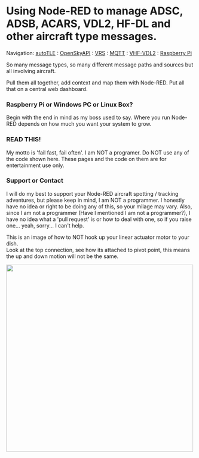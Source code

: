 # Using Node-RED to manage ADSC, ADSB, ACARS, VDL2, HF-DL and other aircraft type messages.

Navigation: [autoTLE](autoTLE.md) : [OpenSkyAPI](OpenSkyAPI.md) : [VRS](vrs.md) : [MQTT](mqtt.md) : [VHF-VDL2](vhf-vdl2.md) : [Raspberry Pi](raspberrypi.md)

So many message types, so many different message paths and sources but all involving aircraft.

Pull them all together, add context and map them with Node-RED. Put all that on a central web dashboard.

### Raspberry Pi or Windows PC or Linux Box?

Begin with the end in mind as my boss used to say. Where you run Node-RED depends on how much you want your system to grow.

###  READ THIS!

My motto is 'fail fast, fail often'. I am NOT a programer. Do NOT use any of the code shown here. These pages and the code on them are for entertainment use only.

### Support or Contact

I will do my best to support your Node-RED aircraft spotting / tracking adventures, but please keep in mind, I am NOT a programmer. I honestly have no idea or right to be doing any of this, so your milage may vary. Also, since I am not a programmer (Have I mentioned I am not a programmer?), I have no idea what a 'pull request' is or how to deal with one, so if you raise one... yeah, sorry... I can't help.

This is an image of how to NOT hook up your linear actuator motor to your dish.   
Look at the top connection, see how its attached to pivot point, this means the up and down motion will not be the same.   
   
<img src="https://raw.githubusercontent.com/thebaldgeek/thebaldgeek.github.io/main/linear%20actuator.PNG" height="500">